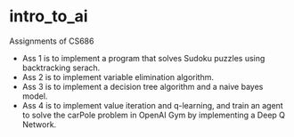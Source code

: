 # intro_to_ai
Assignments of CS686

- Ass 1 is to implement a program that solves Sudoku puzzles using backtracking serach.
- Ass 2 is to implement variable elimination algorithm.
- Ass 3 is to implement a decision tree algorithm and a naive bayes model.
- Ass 4 is to implement value iteration and q-learning, and train an agent to solve the carPole problem in OpenAI Gym by implementing a Deep Q Network.
